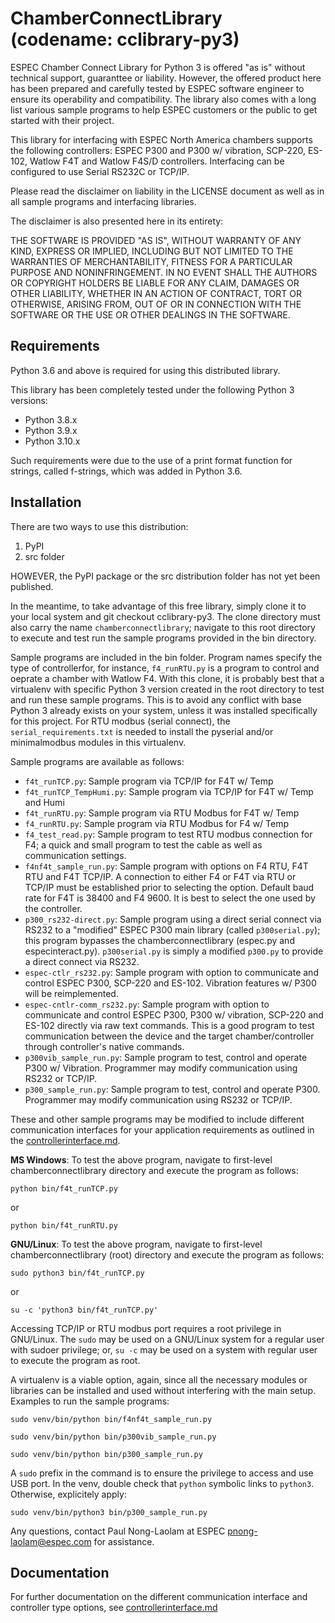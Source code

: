 # ChamberConnectLibrary (codename: cclibrary-py3) 

ESPEC Chamber Connect Library for Python 3 is offered "as is" without 
technical support, guaranttee or liability. However, the offered product here has been prepared and carefully tested by ESPEC software engineer to ensure its operability and compatibility. The library also comes with a long list various sample programs to help ESPEC customers or the public to get started with their project.

This library for interfacing with ESPEC North America chambers supports the following controllers: ESPEC P300 and P300 w/ vibration, SCP-220, ES-102, Watlow F4T and Watlow F4S/D controllers. Interfacing can be configured to use Serial RS232C or TCP/IP. 

Please read the disclaimer on liability in the LICENSE document as well as in all sample programs and interfacing libraries. 

The disclaimer is also presented here in its entirety: 

THE SOFTWARE IS PROVIDED "AS IS", WITHOUT WARRANTY OF ANY KIND, EXPRESS OR IMPLIED, 
INCLUDING BUT NOT LIMITED TO THE WARRANTIES OF MERCHANTABILITY, FITNESS FOR A 
PARTICULAR PURPOSE AND NONINFRINGEMENT. IN NO EVENT SHALL THE AUTHORS OR COPYRIGHT 
HOLDERS BE LIABLE FOR ANY CLAIM, DAMAGES OR OTHER LIABILITY, WHETHER IN AN ACTION OF 
CONTRACT, TORT OR OTHERWISE, ARISING FROM, OUT OF OR IN CONNECTION WITH THE SOFTWARE 
OR THE USE OR OTHER DEALINGS IN THE SOFTWARE.

## Requirements

Python 3.6 and above is required for using this distributed library. 

This library has been completely tested under the following Python 3 versions: 

* Python 3.8.x
* Python 3.9.x
* Python 3.10.x

Such requirements were due to the use of a print format function for strings, called f-strings, which was added in Python 3.6. 

## Installation

There are two ways to use this distribution: 

1. PyPI
2. src folder

HOWEVER, the PyPI package or the src distribution folder has not yet been published. 

In the meantime, to take advantage of this free library, simply clone it to your local system and git checkout cclibrary-py3. The clone directory must also carry the name ```chamberconnectlibrary```; navigate to this root directory to execute and test run the sample programs provided in the bin directory. 

Sample programs are included in the bin folder. Program names specify the type of controllerfor, for instance, ```f4_runRTU.py``` is a program to control and oeprate a chamber with Watlow F4. With this clone, it is probably best that a virtualenv with specific Python 3 version created in the root directory to test and run these sample programs. This is to avoid any conflict with base Python 3 already exists on your system, unless it was installed specifically for this project. For RTU modbus (serial connect), the ```serial_requirements.txt``` is needed to install the pyserial and/or minimalmodbus modules in this virtualenv. 

Sample programs are available as follows: 

* ```f4t_runTCP.py```: Sample program via TCP/IP for F4T w/ Temp
* ```f4t_runTCP_TempHumi.py```: Sample program via TCP/IP for F4T w/ Temp and Humi
* ```f4t_runRTU.py```: Sample program via RTU Modbus for F4T w/ Temp
* ```f4_runRTU.py```: Sample program via RTU Modbus for F4 w/ Temp
* ```f4_test_read.py```: Sample program to test RTU modbus connection for F4; a quick and small program to test the cable as well as communication settings.  
* ```f4nf4t_sample_run.py```: Sample program with options on F4 RTU, F4T RTU and F4T TCP/IP. A connection to either F4 or F4T via RTU or TCP/IP must be established prior to selecting the option. Default baud rate for F4T is 38400 and F4 9600. It is best to select the one used by the controller.  
* ```p300_rs232-direct.py```: Sample program using a direct serial connect via RS232 to a "modified" ESPEC P300 main library (called ```p300serial.py```); this program bypasses the chamberconnectlibrary (espec.py and especinteract.py). ```p300serial.py``` is simply a modified ```p300.py``` to provide a direct connect via RS232. 
* ```espec-ctlr_rs232.py```: Sample program with option to communicate and control ESPEC P300, SCP-220 and ES-102. Vibration features w/ P300 will be reimplemented.
* ```espec-cntlr-comm_rs232.py```: Sample program with option to communicate and control ESPEC P300, P300 w/ vibration, SCP-220 and ES-102 directly via raw text commands. This is a good program to test communication between the device and the target chamber/controller through controller's native commands. 
* ```p300vib_sample_run.py```: Sample program to test, control and operate P300 w/ Vibration. Programmer may modify communication using RS232 or TCP/IP.  
* ```p300_sample_run.py```: Sample program to test, control and operate P300. Programmer may modify communication using RS232 or TCP/IP.  


These and other sample programs may be modified to include different communication interfaces for your application requirements as outlined in the [controllerinterface.md](controllerinterface.md). 

**MS Windows**: To test the above program, navigate to first-level chamberconnectlibrary directory and execute the program as follows:

```python bin/f4t_runTCP.py```

or 

```python bin/f4t_runRTU.py```

**GNU/Linux**: To test the above program, navigate to first-level chamberconnectlibrary (root) directory and execute the program as follows:

```sudo python3 bin/f4t_runTCP.py```

or 

```su -c 'python3 bin/f4t_runTCP.py'```

Accessing TCP/IP or RTU modbus port requires a root privilege in GNU/Linux. The ```sudo``` may be used on a GNU/Linux system for a regular user with sudoer privilege; or, ```su -c``` may be used on a system with regular user to execute the program as root.

A virtualenv is a viable option, again, since all the necessary modules or libraries can be installed and used without interfering with the main setup. 
Examples to run the sample programs: 

```sudo venv/bin/python bin/f4nf4t_sample_run.py```

```sudo venv/bin/python bin/p300vib_sample_run.py```

```sudo venv/bin/python bin/p300_sample_run.py```

A ```sudo``` prefix in the command is to ensure the privilege to access and use USB port. 
In the venv, double check that ```python``` symbolic links to ```python3```. Otherwise, explicitely apply:   

```sudo venv/bin/python3 bin/p300_sample_run.py```

Any questions, contact Paul Nong-Laolam at ESPEC <pnong-laolam@espec.com> for assistance.  

## Documentation

For further documentation on the different communication interface and controller type options, see [controllerinterface.md](controllerinterface.md)
